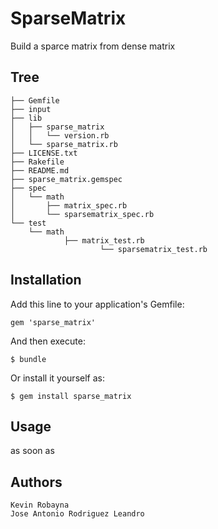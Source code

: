 # SparseMatrix

Build a sparce matrix from dense matrix

## Tree

    ├── Gemfile
    ├── input
    ├── lib
    │   ├── sparse_matrix
    │   │   └── version.rb
    │   └── sparse_matrix.rb
    ├── LICENSE.txt
    ├── Rakefile
    ├── README.md
    ├── sparse_matrix.gemspec
    ├── spec
    │   └── math
    │       ├── matrix_spec.rb
    │       └── sparsematrix_spec.rb
    └── test
        └── math
                ├── matrix_test.rb
                        └── sparsematrix_test.rb

## Installation
Add this line to your application's Gemfile:

    gem 'sparse_matrix'

And then execute:

    $ bundle

Or install it yourself as:

    $ gem install sparse_matrix

## Usage
as soon as

## Authors 
    Kevin Robayna 
    Jose Antonio Rodriguez Leandro
